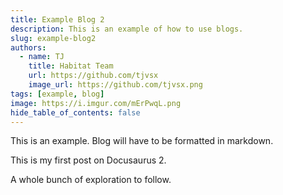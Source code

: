 ```yaml
---
title: Example Blog 2
description: This is an example of how to use blogs.
slug: example-blog2
authors:
  - name: TJ
    title: Habitat Team
    url: https://github.com/tjvsx
    image_url: https://github.com/tjvsx.png
tags: [example, blog]
image: https://i.imgur.com/mErPwqL.png
hide_table_of_contents: false
---
```


This is an example. Blog will have to be formatted in markdown.

<!--truncate-->

This is my first post on Docusaurus 2.

A whole bunch of exploration to follow.